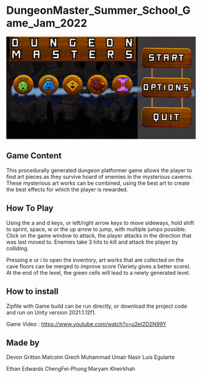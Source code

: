 # DungeonMaster_Summer_School_Game_Jam_2022

![My Image](TitleScreen.png)
## Game Content

This procedurally generated dungeon platformer game allows the player to find art pieces as they survive hoard of enemies in the mysterious
caverns. These mysterious art works can be combined, using the best art to create the best effects for which the player is rewarded. 

## How To Play

Using the a and d keys, or left/right arrow keys to move sideways, hold shift to sprint, space, w or the up arrow to jump, with multiple jumps possible.
Click on the game window to attack, the player attacks in the direction that was last moved to. Enemies take 3 hits to kill and attack the player by 
colliding.

Pressing e or i to open the inventory, art works that are collected on the cave floors can be merged to improve score (Variety gives a better score). 
At the end of the level, the green cells will lead to a newly generated level.

## How to install

Zipfile with Game build can be run directly, or download the project code and run on Unity version 2021.1.12f1.

Game Video : https://www.youtube.com/watch?v=u2el2D2N99Y

## Made by

Devon Gritton
Malcolm Grech
Muhammad Umair Nasir
Luis Egularte

Ethan Edwards
ChengFei-Phung
Maryam Kheirkhah

